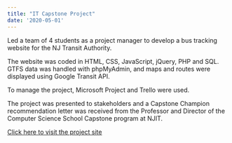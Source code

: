 ```yaml
---
title: "IT Capstone Project"
date: '2020-05-01'
---
```



Led a team of 4 students as a project manager to develop a bus tracking website for the NJ Transit Authority.  

The website was coded in HTML, CSS, JavaScript, jQuery, PHP and SQL. GTFS data was handled with phpMyAdmin, and maps and routes were displayed using Google Transit API.  

To manage the project, Microsoft Project and Trello were used.  

The project was presented to stakeholders and a Capstone Champion recommendation letter was received from the Professor and Director of the Computer Science School Capstone program at NJIT.

[Click here to visit the project site](https://drive.google.com/file/d/1inn4T1CWaaBWqn8Uwmv9ocMe8mHXBOF4/view)



